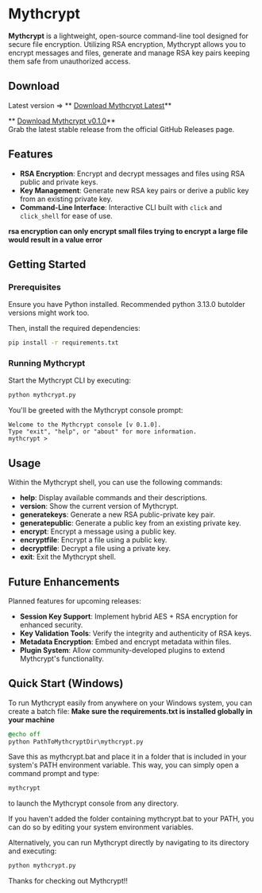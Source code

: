 # Mythcrypt

**Mythcrypt** is a lightweight, open-source command-line tool designed for secure file encryption. Utilizing RSA encryption, Mythcrypt allows you to encrypt messages and files, generate and manage RSA key pairs keeping them safe from unauthorized access.

## Download

Latest version => ** [Download Mythcrypt Latest](https://github.com/swasal/Mythcrypt/releases/tag/v0.1.0)** 

** [Download Mythcrypt v0.1.0](https://github.com/swasal/Mythcrypt/releases/tag/v0.1.0)**  
Grab the latest stable release from the official GitHub Releases page.

## Features

- **RSA Encryption**: Encrypt and decrypt messages and files using RSA public and private keys.
- **Key Management**: Generate new RSA key pairs or derive a public key from an existing private key.
- **Command-Line Interface**: Interactive CLI built with `click` and `click_shell` for ease of use.

**rsa encryption can only encrypt small files trying to encrypt a large file would result in a value error**

## Getting Started

### Prerequisites

Ensure you have Python installed. Recommended python 3.13.0 butolder versions might work too. 

Then, install the required dependencies:

```bash
pip install -r requirements.txt
```

### Running Mythcrypt
Start the Mythcrypt CLI by executing:

```bash
python mythcrypt.py
```

You'll be greeted with the Mythcrypt console prompt:
```plaintext
Welcome to the Mythcrypt console [v 0.1.0].
Type "exit", "help", or "about" for more information.
mythcrypt >
```


## Usage
Within the Mythcrypt shell, you can use the following commands:

- **help**: Display available commands and their descriptions.
- **version**: Show the current version of Mythcrypt.
- **generatekeys**: Generate a new RSA public-private key pair.
- **generatepublic**: Generate a public key from an existing private key.
- **encrypt**: Encrypt a message using a public key.
- **encryptfile**: Encrypt a file using a public key.
- **decryptfile**: Decrypt a file using a private key.
- **exit**: Exit the Mythcrypt shell.

## Future Enhancements
Planned features for upcoming releases:

- **Session Key Support**: Implement hybrid AES + RSA encryption for enhanced security.
- **Key Validation Tools**: Verify the integrity and authenticity of RSA keys.
- **Metadata Encryption**: Embed and encrypt metadata within files.
- **Plugin System**: Allow community-developed plugins to extend Mythcrypt's functionality.


## Quick Start (Windows)

To run Mythcrypt easily from anywhere on your Windows system, you can create a batch file:
**Make sure the requirements.txt is installed globally in your machine**

```bat
@echo off
python PathToMythcryptDir\mythcrypt.py
```
Save this as mythcrypt.bat and place it in a folder that is included in your system's PATH environment variable. This way, you can simply open a command prompt and type:

```bash
mythcrypt
```

to launch the Mythcrypt console from any directory.

If you haven't added the folder containing mythcrypt.bat to your PATH, you can do so by editing your system environment variables.

Alternatively, you can run Mythcrypt directly by navigating to its directory and executing:

```bash
python mythcrypt.py
```




Thanks for checking out Mythcrypt!!

